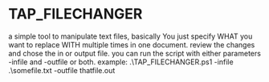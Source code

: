 # TAP_FILECHANGER
a simple tool to manipulate text files, basically You just specify WHAT you want to replace WITH multiple times in one document.
review the changes
and chose the in or output file.
you can run the script with either parameters -infile and -outfile or both.
example: .\TAP_FILECHANGER.ps1 -infile .\somefile.txt -outfile thatfile.out
